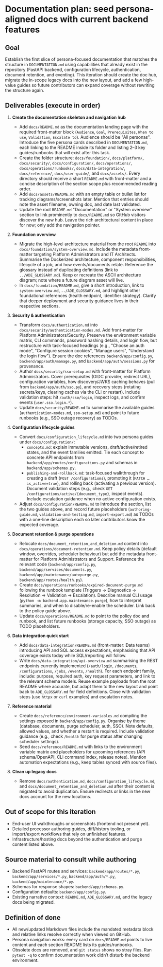 # Documentation plan: seed persona-aligned docs with current backend features

## Goal
Establish the first slice of persona-focused documentation that matches the structure in `DOCUMENTATION.md` using capabilities that already exist in the repository (FastAPI backend, configuration lifecycle, authentication, document retention, and eventing). This iteration should create the doc hub, migrate the in-scope legacy docs into the new layout, and add a few high-value guides so future contributors can expand coverage without rewriting the structure again.

## Deliverables (execute in order)

1. **Create the documentation skeleton and navigation hub**
   - Add `docs/README.md` as the documentation landing page with the required front-matter block (`Audience`, `Goal`, `Prerequisites`, `When to use`, `Validation`, `Escalate to`). Audience should be "All personas". Introduce the five persona cards described in `DOCUMENTATION.md`, each linking to the README inside its folder and listing 2–3 key guides/runbooks that will exist after this task.
   - Create the folder structure: `docs/foundation/`, `docs/platform/`, `docs/security/`, `docs/configuration/`, `docs/operations/`, `docs/operations/runbooks/`, `docs/data-integration/`, `docs/reference/`, `docs/user-guide/`, and `docs/assets/`. Every directory should receive a short `README.md` with front-matter and a concise description of the section scope plus recommended reading order.
   - Add `docs/assets/README.md` with an empty table or bullet list for tracking diagrams/screenshots later. Mention that entries should note the asset filename, owning doc, and date last validated.
   - Update the root `README.md` "Documentation" or "System overview" section to link prominently to `docs/README.md` so GitHub visitors discover the new hub. Leave the rich architectural content in place for now; only add the navigation pointer.

2. **Foundation overview**
   - Migrate the high-level architecture material from the root `README` into `docs/foundation/system-overview.md`. Include the metadata front-matter targeting Platform Administrators and IT Architects. Summarise the Dockerized architecture, component responsibilities, lifecycle of a job, and how events/documents relate. Reference the glossary instead of duplicating definitions (link to `../ADE_GLOSSARY.md`). Keep or recreate the ASCII architecture diagram; note where a future diagram asset will live.
   - In `docs/foundation/README.md`, give a short introduction, link to `system-overview.md`, `../ADE_GLOSSARY.md`, and highlight other foundational references (health endpoint, identifier strategy). Clarify that deeper deployment and security guidance lives in their respective sections.

3. **Security & authentication**
   - Transform `docs/authentication.md` into `docs/security/authentication-modes.md`. Add front-matter for Platform Administrators/Security. Preserve the environment variable matrix, CLI commands, password hashing details, and login flow, but restructure with task-focused headings (e.g., "Choose an auth mode", "Configure session cookies", "Manage users", "Understand the login flow"). Ensure the doc references `backend/app/config.py`, `backend/app/auth/manage.py`, and `backend/app/auth/sessions.py` for provenance.
   - Author `docs/security/sso-setup.md` with front-matter for Platform Administrators. Cover prerequisites (OIDC provider, redirect URL), configuration variables, how discovery/JWKS caching behaves (pull from `backend/app/auth/sso.py`), and recovery steps (rotating secrets/keys, clearing caches via the CLI or restart). Include validation steps: hit `/auth/sso/login`, inspect logs, and confirm events (`user.sso.login.*`).
   - Update `docs/security/README.md` to summarise the available guides (`authentication-modes.md`, `sso-setup.md`) and point to future runbooks (e.g., SSO outage recovery) as TODOs.

4. **Configuration lifecycle guides**
   - Convert `docs/configuration_lifecycle.md` into two persona guides under `docs/configuration/`:
     - `concepts.md`: explain immutable versions, draft/active/retired states, and the event families emitted. Tie each concept to concrete API endpoints from `backend/app/routes/configurations.py` and schemas in `backend/app/schemas.py`.
     - `publishing-and-rollback.md`: task-focused walkthrough for creating a draft (`POST /configurations`), promoting it (`PATCH … is_active=true`), and rolling back (activating a previous version). Document validation steps (e.g., check `GET /configurations/active/{document_type}`, inspect events). Include escalation guidance when no active configuration exists.
   - Adjust `docs/configuration/README.md` to introduce the section, list the two guides above, and record future placeholders (`authoring-guide.md`, `validation-and-testing.md`, `import-export.md`) as TODOs with a one-line description each so later contributors know the expected coverage.

5. **Document retention & purge operations**
   - Relocate `docs/document_retention_and_deletion.md` content into `docs/operations/document-retention.md`. Keep policy details (default window, overrides, scheduler behaviour) but add the metadata front-matter for Platform Administrators and Support. Reference the relevant code (`backend/app/config.py`, `backend/app/services/documents.py`, `backend/app/maintenance/autopurge.py`, `backend/app/routes/health.py`).
   - Create `docs/operations/runbooks/expired-document-purge.md` following the runbook template (Triggers → Diagnostics → Resolution → Validation → Escalation). Describe manual CLI usage (`python -m backend.app.maintenance.purge`), how to interpret summaries, and when to disable/re-enable the scheduler. Link back to the policy guide above.
   - Update `docs/operations/README.md` to point to the policy doc and runbook, and list future runbooks (storage capacity, SSO outage) as TODO placeholders.

6. **Data integration quick start**
   - Add `docs/data-integration/README.md` (front-matter: Data teams) introducing API and SQL access expectations, emphasising that API coverage exists today while SQL/reporting will follow.
   - Write `docs/data-integration/api-overview.md` summarising the REST endpoints currently implemented (`/auth/login`, `/documents`, `/configurations`, `/jobs`, `/events`, `/health`). For each endpoint family, include: purpose, required auth, key request parameters, and link to the relevant schema models. Reuse example payloads from the root README where accurate, but adapt them to the new layout and point back to `ADE_GLOSSARY.md` for field definitions. Close with validation steps (use `httpx` or `curl` examples) and escalation notes.

7. **Reference material**
   - Create `docs/reference/environment-variables.md` compiling the settings exposed in `backend/app/config.py`. Organise by theme (database, documents, purge scheduler, auth, SSO). Note defaults, allowed values, and whether a restart is required. Include validation guidance (e.g., check `/health` for purge status after changing scheduler settings).
   - Seed `docs/reference/README.md` with links to the environment variable matrix and placeholders for upcoming references (API schema/OpenAPI, CLI command index, release notes). Mention automation expectations (e.g., keep tables synced with source files).

8. **Clean up legacy docs**
   - Remove `docs/authentication.md`, `docs/configuration_lifecycle.md`, and `docs/document_retention_and_deletion.md` after their content is migrated to avoid duplication. Ensure redirects or links in the new docs account for the new locations.

## Out of scope for this iteration
- End-user UI walkthroughs or screenshots (frontend not present yet).
- Detailed processor authoring guides, diff/history tooling, or import/export workflows that rely on unfinished features.
- Infrastructure/hosting docs beyond the authentication and purge content listed above.

## Source material to consult while authoring
- Backend FastAPI routes and services: `backend/app/routes/*.py`, `backend/app/services/*.py`, `backend/app/auth/*.py`, `backend/app/maintenance/*.py`.
- Schemas for response shapes: `backend/app/schemas.py`.
- Configuration defaults: `backend/app/config.py`.
- Existing narrative context: `README.md`, `ADE_GLOSSARY.md`, and the legacy docs being migrated.

## Definition of done
- All new/updated Markdown files include the mandated metadata block and relative links resolve correctly when viewed on GitHub.
- Persona navigation works: every card on `docs/README.md` points to live content and each section README lists its guides/runbooks.
- Obsolete docs are removed, and `git status` shows no stray files. Run `pytest -q` to confirm documentation work didn’t disturb the backend environment.
